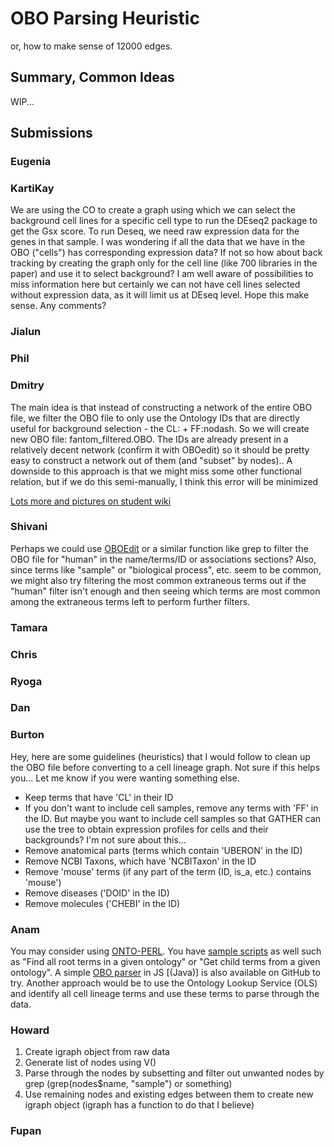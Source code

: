 # OBO Parsing Heuristic

or, how to make sense of 12000 edges.

## Summary, Common Ideas

WIP...

## Submissions

### Eugenia

### KartiKay

We are using the CO to create a graph using which we can select the background cell lines for a specific cell type to run the DEseq2 package to get the Gsx score. To run Deseq, we need raw expression data for the genes in that sample. I was wondering if all the data that we have in the OBO ("cells") has corresponding expression data? If not so how about back tracking by creating the graph only for the cell line (like 700 libraries in the paper) and use it to select background? I am well aware of possibilities to miss information here but certainly we can not have cell lines selected without expression data, as it will limit us at DEseq level. Hope this make sense. Any comments? 

### Jialun

### Phil

### Dmitry

The main idea is that instead of constructing a network of the entire OBO file, we filter the OBO file to only use the Ontology IDs that are directly useful for background selection - the CL: + FF:nodash. So we will create new OBO file: fantom_filtered.OBO. The IDs are already present in a relatively decent network (confirm it with OBOedit) so it should be pretty easy to construct a network out of them (and "subset" by nodes).. A downside to this approach is that we might miss some other functional relation, but if we do this semi-manually, I think this error will be minimized

[Lots more and pictures on student wiki](http://steipe.biochemistry.utoronto.ca/abc/students/index.php/User:Dmitry_H/Background_Selection_Theory)

### Shivani

Perhaps we could use [OBOEdit](http://bioinformatics.oxfordjournals.org/content/23/16/2198.full.pdf) or a similar function like grep to filter the OBO file for "human" in the name/terms/ID or associations sections? Also, since terms like "sample" or "biological process", etc. seem to be common, we might also try filtering the most common extraneous terms out if the "human" filter isn't enough and then seeing which terms are most common among the extraneous terms left to perform further filters.

### Tamara

### Chris

### Ryoga

### Dan

### Burton

Hey, here are some guidelines (heuristics) that I would follow to clean up the OBO file before converting to a cell lineage graph. Not sure if this helps you... Let me know if you were wanting something else.

- Keep terms that have 'CL' in their ID
- If you don't want to include cell samples, remove any terms with 'FF' in the ID. But maybe you want to include cell samples so that GATHER can use the tree to obtain expression profiles for cells and their backgrounds? I'm not sure about this...
- Remove anatomical parts (terms which contain 'UBERON' in the ID)
- Remove NCBI Taxons, which have 'NCBITaxon' in the ID
- Remove 'mouse' terms (if any part of the term (ID, is_a, etc.) contains 'mouse')
- Remove diseases ('DOID' in the ID)
- Remove molecules ('CHEBI' in the ID)

### Anam

You may consider using [ONTO-PERL](http://bioinformatics.oxfordjournals.org/content/24/6/885). You have [sample scripts](http://search.cpan.org/dist/ONTO-PERL/) as well such as "Find all root terms in a given ontology" or "Get child terms from a given ontology". A simple [OBO parser](https://gist.github.com/lindenb/2762967) in JS [(Java)] is also available on GitHub to try. Another approach would be to use the Ontology Lookup Service (OLS) and identify all cell lineage terms and use these terms to parse through the data.

### Howard

1. Create igraph object from raw data 
2. Generate list of nodes using V() 
3. Parse through the nodes by subsetting and filter out unwanted nodes by grep (grep(nodes$name, "sample") or something) 
4. Use remaining nodes and existing edges between them to create new igraph object (igraph has a function to do that I believe)

### Fupan
